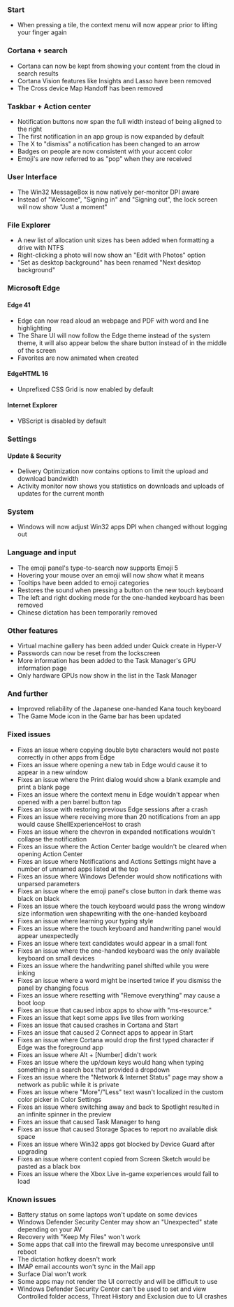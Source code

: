 ### Start
- When pressing a tile, the context menu will now appear prior to lifting your finger again

### Cortana + search
- Cortana can now be kept from showing your content from the cloud in search results
- Cortana Vision features like Insights and Lasso have been removed
- The Cross device Map Handoff has been removed

### Taskbar + Action center
- Notification buttons now span the full width instead of being aligned to the right
- The first notification in an app group is now expanded by default
- The X to "dismiss" a notification has been changed to an arrow
- Badges on people are now consistent with your accent color
- Emoji's are now referred to as "pop" when they are received

### User Interface
- The Win32 MessageBox is now natively per-monitor DPI aware
- Instead of "Welcome", "Signing in" and "Signing out", the lock screen will now show "Just a moment"

### File Explorer
- A new list of allocation unit sizes has been added when formatting a drive with NTFS
- Right-clicking a photo will now show an "Edit with Photos" option
- "Set as desktop background" has been renamed "Next desktop background"

### Microsoft Edge
#### Edge 41
- Edge can now read aloud an webpage and PDF with word and line highlighting
- The Share UI will now follow the Edge theme instead of the system theme, it will also appear below the share button instead of in the middle of the screen
- Favorites are now animated when created

#### EdgeHTML 16
- Unprefixed CSS Grid is now enabled by default

#### Internet Explorer
- VBScript is disabled by default

### Settings
#### Update & Security
- Delivery Optimization now contains options to limit the upload and download bandwidth
- Activity monitor now shows you statistics on downloads and uploads of updates for the current month

### System
- Windows will now adjust Win32 apps DPI when changed without logging out

### Language and input
- The emoji panel's type-to-search now supports Emoji 5
- Hovering your mouse over an emoji will now show what it means
- Tooltips have been added to emoji categories
- Restores the sound when pressing a button on the new touch keyboard
- The left and right docking mode for the one-handed keyboard has been removed
- Chinese dictation has been temporarily removed

### Other features
- Virtual machine gallery has been added under Quick create in Hyper-V
- Passwords can now be reset from the lockscreen
- More information has been added to the Task Manager's GPU information page
- Only hardware GPUs now show in the list in the Task Manager

### And further
- Improved reliability of the Japanese one-handed Kana touch keyboard
- The Game Mode icon in the Game bar has been updated

### Fixed issues
- Fixes an issue where copying double byte characters would not paste correctly in other apps from Edge
- Fixes an issue where opening a new tab in Edge would cause it to appear in a new window
- Fixes an issue where the Print dialog would show a blank example and print a blank page
- Fixes an issue where the context menu in Edge wouldn't appear when opened with a pen barrel button tap
- Fixes an issue with restoring previous Edge sessions after a crash
- Fixes an issue where receiving more than 20 notifications from an app would cause ShellExperienceHost to crash
- Fixes an issue where the chevron in expanded notifications wouldn't collapse the notification
- Fixes an issue where the Action Center badge wouldn't be cleared when opening Action Center
- Fixes an issue where Notifications and Actions Settings might have a number of unnamed apps listed at the top
- Fixes an issue where Windows Defender would show notifications with unparsed parameters
- Fixes an issue where the emoji panel's close button in dark theme was black on black
- Fixes an issue where the touch keyboard would pass the wrong window size information wen shapewriting with the one-handed keyboard
- Fixes an issue where learning your typing style
- Fixes an issue where the touch keyboard and handwriting panel would appear unexpectedly
- Fixes an issue where text candidates would appear in a small font
- Fixes an issue where the one-handed keyboard was the only available keyboard on small devices
- Fixes an issue where the handwriting panel shifted while you were inking
- Fixes an issue where a word might be inserted twice if you dismiss the panel by changing focus
- Fixes an issue where resetting with "Remove everything" may cause a boot loop
- Fixes an issue that caused inbox apps to show with "ms-resource:"
- Fixes an issue that kept some apps live tiles from working
- Fixes an issue that caused crashes in Cortana and Start
- Fixes an issue that caused 2 Connect apps to appear in Start
- Fixes an issue where Cortana would drop the first typed character if Edge was the foreground app
- Fixes an issue where Alt + [Number] didn't work
- Fixes an issue where the up/down keys would hang when typing something in a search box that provided a dropdown
- Fixes an issue where the "Network & Internet Status" page may show a network as public while it is private
- Fixes an issue where "More"/"Less" text wasn't localized in the custom color picker in Color Settings
- Fixes an issue where switching away and back to Spotlight resulted in an infinite spinner in the preview
- Fixes an issue that caused Task Manager to hang
- Fixes an issue that caused Storage Spaces to report no available disk space
- Fixes an issue where Win32 apps got blocked by Device Guard after upgrading
- Fixes an issue where content copied from Screen Sketch would be pasted as a black box
- Fixes an issue where the Xbox Live in-game experiences would fail to load

### Known issues
- Battery status on some laptops won't update on some devices
- Windows Defender Security Center may show an "Unexpected" state depending on your AV
- Recovery with "Keep My Files" won't work
- Some apps that call into the firewall may become unresponsive until reboot
- The dictation hotkey doesn't work
- IMAP email accounts won't sync in the Mail app
- Surface Dial won't work
- Some apps may not render the UI correctly and will be difficult to use
- Windows Defender Security Center can't be used to set and view Controlled folder access, Threat History and Exclusion due to UI crashes